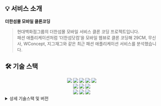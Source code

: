 
## 💡 서비스 소개

**더한섬몰 모바일 클론코딩**

> 현대백화점그룹의 더한섬몰 모바일 서비스 클론 코딩 프로젝트입니다.<br>
패션 애플리케이션처럼 ‘더한섬닷컴’을 모바일 웹뷰로 클론 코딩해 29CM, 무신사, WConcept, 지그재그와 같은 최근 패션 애플리케이션 서비스를 분석했습니다.


## 🛠️ 기술 스택
<div align=center> 
  <img src="https://img.shields.io/badge/java-007396?style=for-the-badge&logo=java&logoColor=white">  
  <img src="https://img.shields.io/badge/mysql-4479A1?style=for-the-badge&logo=mysql&logoColor=white"> 
  <img src="https://img.shields.io/badge/spring-6DB33F?style=for-the-badge&logo=spring&logoColor=white"> 
  <img src="https://img.shields.io/badge/springSecurity-6DB33F?style=for-the-badge&logo=springsecurity&logoColor=white"> 
  <img src="https://img.shields.io/badge/NGINX-009639?style=for-the-badge&logo=nginx&logoColor=white"> 
  <br>
  <img src="https://img.shields.io/badge/html5-E34F26?style=for-the-badge&logo=html5&logoColor=white"> 
  <img src="https://img.shields.io/badge/css-1572B6?style=for-the-badge&logo=css3&logoColor=white"> 
  <img src="https://img.shields.io/badge/javascript-F7DF1E?style=for-the-badge&logo=javascript&logoColor=black"> 
  <br>
  <img src="https://img.shields.io/badge/gitlab-FC6D26?style=for-the-badge&logo=gitlab&logoColor=white">
  <img src="https://img.shields.io/badge/git-F05032?style=for-the-badge&logo=git&logoColor=white">
  <img src="https://img.shields.io/badge/notion-CA4245?style=for-the-badge&logo=notion&logoColor=white">
  <br>
</div>

<details>
<summary>상세 기술스택 및 버전</summary>

| 구분 | 기술스택 | 상세 | 버전 |
| --- | --- | --- | --- |
| 공통 | 형상관리 | Github | - |
|  | 이슈관리 | Jira | - |
|  | 커뮤니케이션 | Slack, Confluence, Notion | - |
| Front-end | HTML5 |  | - |
|  | CSS3 |  | - |
|  | JavaScript(ES6) |  | - |
|  | JSP |  | - |
|  | IDE | Eclipse | 1.69.2 |
| Back-end | Java | JDK | 1.8.0_192 |
|  | SpringBoot | springboot | 2.7.8 |
|  |  | Maven | - |
|  |  | Thymeleaf | 7.5 |
|  |  | SpringSecurity | - |
|  |  | querydsl | - |
|  |  | MyBatis | 2.1.4 |
|  | API관리 | Swagger | 2.9.2 |
|  | jsonwebtoken |  | 1.1.1 |
|  | DB | Oracle | 8.0.30-0ubuntu0.20.04.2 |
|  | IDE | Eclipse | - |
|||||

## 🗃️ 프로젝트 구조

### 📂 디렉토리 구조

<img src="README.assets/폴더구조2.PNG-1686318436892-7.png" alt="폴더구조2.PNG" style="zoom:67%;" />


## 🔗****Database Modeling****

<img src="README.assets/더한섬_erd1.png" alt="더한섬_erd3" style="zoom:67%;" />

<img src="README.assets/더한섬_erd2.png" alt="더한섬_erd2" style="zoom:67%;" />

![더한섬_erd3](README.assets/더한섬_erd3-1686317646857-4.png)

## 💻 주요 기능 및 스크린 샷

### **상품**

- 상품은 카테고리별, 브랜드별로 확인이 가능하고, 신상품-판매순-리뷰순-고가순-저가순 등 5가지 방식으로 정렬이 가능합니다.
- 상품 리스트 페이지는 무한 스크롤로 구현해 페이지 많은 한번에 상품 로드시 시간이 지연되는 것을 감소했고, 앱 사용자의 사용성을 극대화했습니다.
- 상품 상세 페이지에서는 상품의 색상과 사이즈를 비롯한 정보가 조회 가능하고, 색상과 수량을 선택해 장바구니에 담거나 바로 주문이 가능합니다.

![더한섬_포폴용_상품](README.assets/더한섬_포폴용_상품.png)



### **회원관리**

- 회원가입시 입력했던 이메일을 통해 비밀번호 재설정 링크를 받을 수 있으며, 비밀번호를 비롯한 회원정보 수정이 가능합니다.
- 모바일 특성상 버튼 선택 없이 실시간 아이디 중복 확인이 가능합니다.
- 회원가입 및 로그인 여부에 따라 접근할 수 있는 페이지가 제한되어 있습니다.
- 마이페이지에서 주문한 내역과 상품 정보를 조회할 수 있습니다.

<img src="README.assets/더한섬_포폴용_회원관리.png" alt="더한섬_포폴용_회원관리" style="zoom: 80%;" />



### **장바구니 및 결제**

- 장바구니에서 상품을 선택하고 주문하기를 누르면 선택한 상품 정보와 함께 주문서 페이지로 이동합니다.
-  회원 가입을 할 때 입력했던 정보들이 기본값으로 입력되어 있고, 주문시 수정이 가능합니다.
- 사용자가 가진 쿠폰 정보와 포인트를 조회해 선택한 상품에 할인을 적용할 수 있습니다.
- 결제버튼을 누르면 카카오페이로 결제가 가능합니다.

![더한섬_포폴용_장바구니](README.assets/더한섬_포폴용_장바구니.png)



<img src="../../../Downloads/더한섬_포폴용_결제.png" alt="더한섬_포폴용_결제" style="zoom:67%;" />

## 🗣️ 협업 관리

**Notion**

<img src="README.assets/더한섬_포폴용_노션협업툴.png" alt="더한섬_포폴용_노션협업툴" style="zoom:67%;" />



## 👩‍👩‍👧 개발 멤버 소개



<img src="README.assets/더한섬_포폴용_팀원소개.png" alt="더한섬_포폴용_팀원소개" style="zoom:50%;" />

## 📅 프로젝트 기간

### 23.02.06 ~ 23.02.15

- **기획 및 설계** : 23.02.06 ~ 23.02.07
- **프로젝트 구현** : 23.02.07 ~ 23.02.14
- **버그 수정 및 산출물 정리** : 23.02.15 ~ 23.02.15

## 📄 프로젝트 관련 문서

| 구분 | 링크 |
| --- | --- |
| 기능 정의서 | [기능 정의서 보러 가기](https://docs.google.com/spreadsheets/d/1CI9egWBXCCFFI9j7Fb8b0Ecweyp0P8YcEFBEobTa9WA/edit#gid=0) |
| API 정의서 | [API 정의서 보러 가기](https://www.notion.so/6e62600923454d29a9e51736b4528aa9?v=f3a5e88850c14830a57d246f9e0f2b2e) |
| 프로젝트 보고서 | [보고서 보러 가기](https://angry-catboat-48b.notion.site/45e76ce58248472a8873ef63239df08d?pvs=4) |

